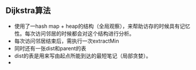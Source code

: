 ## Dijkstra算法

- 使用了一hash map + heap的结构（全局观察），来帮助访存的时候具有记忆性。每次访问邻居的时候都会对这个结构进行分析。
- 每次访问邻居结束后，需执行一次extractMin
- 同时还有一张dist和parent的表
- dist的表是用来写由起点所能到达的最短笔记（局部贪婪）。
- 